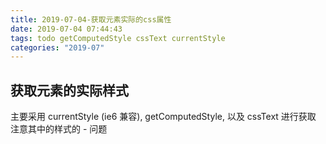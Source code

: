 ```yaml
---
title: 2019-07-04-获取元素实际的css属性
date: 2019-07-04 07:44:43
tags: todo getComputedStyle cssText currentStyle
categories: "2019-07"
---
```


## 获取元素的实际样式

主要采用 currentStyle (ie6 兼容), getComputedStyle, 以及 cssText 进行获取
注意其中的样式的 - 问题
